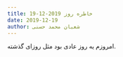 ```yaml
---
title: خاطره روز 2019-12-19
date: 2019-12-19
author: شعبان محمد حسنی
---
```


امروزم یه روز عادی بود مثل روزای گذشته.